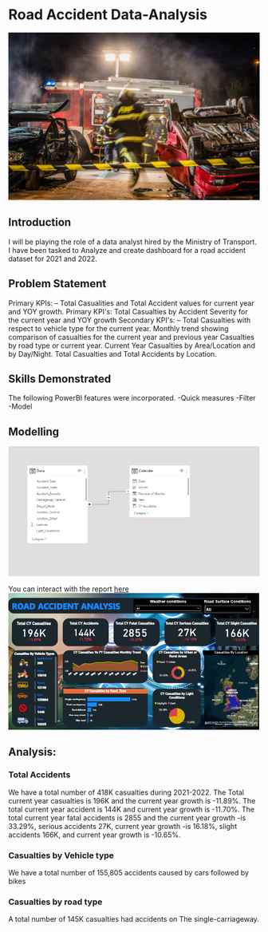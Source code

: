 # Road Accident Data-Analysis

![](introduction_image.jpg)

## Introduction
I will be playing the role of a data analyst hired by the Ministry of Transport. I have been tasked to
Analyze and create dashboard for a road accident dataset for 2021 and 2022.

## Problem Statement
Primary KPIs: – Total Casualities and Total Accident values for current year and YOY growth.
Primary KPI's: Total Casualties by Accident Severity for the current year and YOY growth
Secondary KPI's: – Total Casualties with respect to vehicle type for the current year.
Monthly trend showing comparison of casualties for the current year and previous year
Casualties by road type or current year.
Current Year Casualties by Area/Location and by Day/Night.
Total Casualties and Total Accidents by Location.

## Skills Demonstrated
The following PowerBI features were incorporated.
-Quick measures
-Filter
-Model

## Modelling
![](modelling_image.png)

You can interact with the report [here](https://app.powerbi.com/groups/me/reports/03f33334-9106-405e-9809-3647c1eac251/ReportSection?experience=power-bi)
![](dashboard_image.png)

## Analysis:
### Total Accidents
We have a total number of 418K casualties during 2021-2022.
The Total current year casualties is 196K and the current year growth is -11.89%.
The total current year accident is 144K and current year growth is -11.70%.
The total current year fatal accidents is 2855 and the current year growth -is 33.29%, serious accidents 27K, current year growth -is 16.18%, slight accidents 166K, and current year growth is -10.65%.

### Casualties by Vehicle type
We have a total number of 155,805 accidents caused by cars followed by bikes

### Casualties by road type
A total number of 145K casualties had accidents on The single-carriageway.

